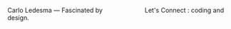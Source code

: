 Carlo Ledesma &mdash; Fascinated by&nbsp;&nbsp;&nbsp;&nbsp;&nbsp;&nbsp;&nbsp;&nbsp;&nbsp;&nbsp;&nbsp;&nbsp;&nbsp;&nbsp;&nbsp;&nbsp;&nbsp;&nbsp;&nbsp;&nbsp;&nbsp;&nbsp;&nbsp;&nbsp;Let's Connect :
coding and design.


